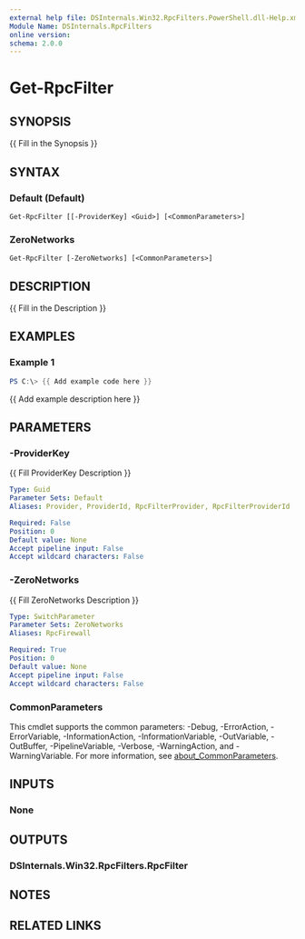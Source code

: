 ```yaml
---
external help file: DSInternals.Win32.RpcFilters.PowerShell.dll-Help.xml
Module Name: DSInternals.RpcFilters
online version:
schema: 2.0.0
---
```


# Get-RpcFilter

## SYNOPSIS
{{ Fill in the Synopsis }}

## SYNTAX

### Default (Default)
```
Get-RpcFilter [[-ProviderKey] <Guid>] [<CommonParameters>]
```

### ZeroNetworks
```
Get-RpcFilter [-ZeroNetworks] [<CommonParameters>]
```

## DESCRIPTION
{{ Fill in the Description }}

## EXAMPLES

### Example 1
```powershell
PS C:\> {{ Add example code here }}
```

{{ Add example description here }}

## PARAMETERS

### -ProviderKey
{{ Fill ProviderKey Description }}

```yaml
Type: Guid
Parameter Sets: Default
Aliases: Provider, ProviderId, RpcFilterProvider, RpcFilterProviderId

Required: False
Position: 0
Default value: None
Accept pipeline input: False
Accept wildcard characters: False
```

### -ZeroNetworks
{{ Fill ZeroNetworks Description }}

```yaml
Type: SwitchParameter
Parameter Sets: ZeroNetworks
Aliases: RpcFirewall

Required: True
Position: 0
Default value: None
Accept pipeline input: False
Accept wildcard characters: False
```

### CommonParameters
This cmdlet supports the common parameters: -Debug, -ErrorAction, -ErrorVariable, -InformationAction, -InformationVariable, -OutVariable, -OutBuffer, -PipelineVariable, -Verbose, -WarningAction, and -WarningVariable. For more information, see [about_CommonParameters](http://go.microsoft.com/fwlink/?LinkID=113216).

## INPUTS

### None
## OUTPUTS

### DSInternals.Win32.RpcFilters.RpcFilter
## NOTES

## RELATED LINKS
